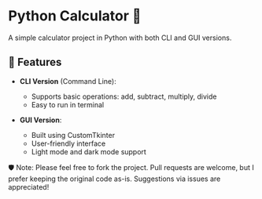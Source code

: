 # Python Calculator 🧮

A simple calculator project in Python with both CLI and GUI versions.

## 🔧 Features

- **CLI Version** (Command Line):
  - Supports basic operations: add, subtract, multiply, divide
  - Easy to run in terminal

- **GUI Version**:
  - Built using CustomTkinter
  - User-friendly interface
  - Light mode and dark mode support

🛡️ Note: Please feel free to fork the project. Pull requests are welcome, but I prefer keeping the original code as-is. Suggestions via issues are appreciated!
